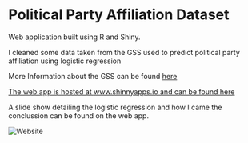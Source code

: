 # Political Party Affiliation Dataset

Web application built using R and Shiny.

I cleaned some data taken from the GSS used to predict political party affiliation using logistic regression

More Information about the GSS can be found [here](http://gss.norc.org/)

[The web app is hosted at www.shinnyapps.io and can be found here](https://dylanjm.shinyapps.io/predicting_politics/)

A slide show detailing the logistic regression and how I came the conclussion can be found on the web app. 

![Website](https://imgur.com/9JS5jHE)
